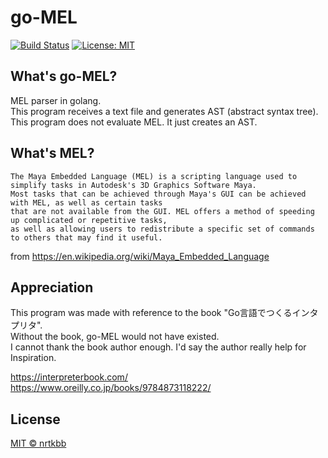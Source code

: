 # go-MEL

[![Build Status](https://travis-ci.org/nrtkbb/go-MEL.svg?branch=master)](https://travis-ci.org/nrtkbb/go-MEL)
[![License: MIT](https://img.shields.io/badge/License-MIT-yellow.svg)](https://opensource.org/licenses/MIT)

## What's go-MEL?

MEL parser in golang.  
This program receives a text file and generates AST (abstract syntax tree).  
This program does not evaluate MEL. It just creates an AST.


## What's MEL?

    The Maya Embedded Language (MEL) is a scripting language used to simplify tasks in Autodesk's 3D Graphics Software Maya.
    Most tasks that can be achieved through Maya's GUI can be achieved with MEL, as well as certain tasks 
    that are not available from the GUI. MEL offers a method of speeding up complicated or repetitive tasks,
    as well as allowing users to redistribute a specific set of commands to others that may find it useful.

from https://en.wikipedia.org/wiki/Maya_Embedded_Language


## Appreciation

This program was made with reference to the book "Go言語でつくるインタプリタ".  
Without the book, go-MEL would not have existed.  
I cannot thank the book author enough. I'd say the author really help for Inspiration.  
  
https://interpreterbook.com/  
https://www.oreilly.co.jp/books/9784873118222/


## License

[MIT © nrtkbb](./LICENSE)
